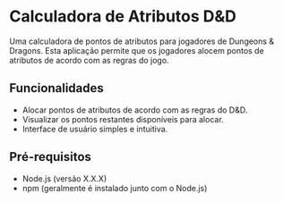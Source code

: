 # Calculadora de Atributos D&D

Uma calculadora de pontos de atributos para jogadores de Dungeons & Dragons. Esta aplicação permite que os jogadores alocem pontos de atributos de acordo com as regras do jogo.


## Funcionalidades

- Alocar pontos de atributos de acordo com as regras do D&D.
- Visualizar os pontos restantes disponíveis para alocar.
- Interface de usuário simples e intuitiva.

## Pré-requisitos

- Node.js (versão X.X.X)
- npm (geralmente é instalado junto com o Node.js)
